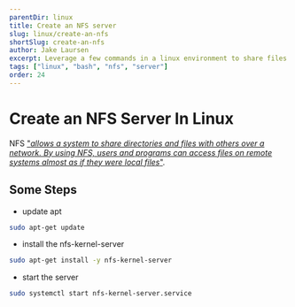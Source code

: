 ```yaml
---
parentDir: linux
title: Create an NFS server
slug: linux/create-an-nfs
shortSlug: create-an-nfs
author: Jake Laursen
excerpt: Leverage a few commands in a linux environment to share files across a network
tags: ["linux", "bash", "nfs", "server"]
order: 24
---
```


# Create an NFS Server In Linux
NFS ["_allows a system to share directories and files with others over a network. By using NFS, users and programs can access files on remote systems almost as if they were local files_"](https://ubuntu.com/server/docs/service-nfs).  

## Some Steps
- update apt
```bash
sudo apt-get update
```
- install the nfs-kernel-server
```bash
sudo apt-get install -y nfs-kernel-server
```
- start the server
```bash
sudo systemctl start nfs-kernel-server.service
```